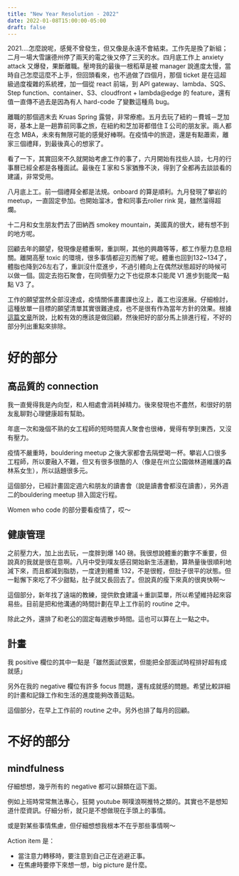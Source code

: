 ```yaml
---
title: "New Year Resolution - 2022"
date: 2022-01-08T15:00:00-05:00
draft: false
---
```


2021....怎麼說呢，感覺不曾發生，但又像是永遠不會結束。工作先是換了新組；二月一場大雪讓德州停了兩天的電之後又停了三天的水。四月底工作上 anxiety attack 又爆發，果斷離職。壓垮我的最後一根稻草是被 manager 說進度太慢，當時自己怎麼這麼不上手，但回頭看來，也不過做了四個月，那個 ticket 是在這超級過度複雜的系統裡，加一個從 react 前端，到 API gateway、lambda、SQS、Step function、container、S3、cloudfront + lambda@edge 的 feature，還有值一直傳不過去是因為有人 hard-code 了變數這種鳥 bug。

離職的那個週末去 Kruas Spring 露營，非常療癒。五月去玩了紐約－費城－芝加哥，基本上是一趟靠前同事之旅，在紐約和芝加哥都借住Ｉ公司的朋友家。兩人都在念 MBA，未來有無限可能的感覺好棒啊。在疫情中的旅遊，還是有點蕭索，離家三個禮拜，到最後真心的想家了。

看了一下，其實回來不久就開始考慮工作的事了，六月開始有找些人談，七月的行事曆已經全都是各種面試。最後在Ｉ家和Ｓ家猶豫不決，得到了全都再去談談看的建議，非常受用。

八月底上工。前一個禮拜全都是法規。onboard 的算是順利。九月發現了攀岩的 meetup，一直固定參加。也開始溜冰，會和同事去roller rink 晃，雖然溜得超爛。

十二月和女生朋友們去了田納西 smokey mountain，美國真的很大，總有想不到的地方呢。

回顧去年的願望，發現像是體重啊，重訓啊，其他的興趣等等，都工作壓力息息相關。離開高壓 toxic 的環境，很多事情都迎刃而解了呢。體重也回到132~134了，體脂也降到26左右了，重訓沒什麼進步，不過引體向上在偶然狀態超好的時候可以做一個。固定去抱石聚會，在同儕壓力之下也從原本只能爬 V1 進步到能爬一點點 V3 了。

工作的願望當然全部沒達成，疫情關係畫畫課也沒上，義工也沒進展。仔細檢討，這種放單一目標的願望清單其實很難達成，也不是很有作為當年方針的效果。根據[這篇文章](https://tim.blog/2021/12/27/past-year-review/)所說，比較有效的應該是做回顧，然後把好的部分馬上排進行程，不好的部分列出重點來排除。

# 好的部分
## 高品質的 connection
我一直覺得我是內向型，和人相處會消耗掉精力。後來發現也不盡然，和很好的朋友亂聊對心理健康超有幫助。

年底一次和幾個不熟的女工程師的短時間真人聚會也很棒，覺得有學到東西，又沒有壓力。

疫情不嚴重時，bouldering meetup 之後大家都會去隔壁喝一杯。攀岩人口很多工程師，所以要融入不難，但又有很多很酷的人（像是在州立公園做林道維護的森林系女生），所以話題很多元。

這個部分，已經計畫固定週六和朋友的讀書會（說是讀書會都沒在讀書），另外週二的bouldering meetup 排入固定行程。

Women who code 的部分要看疫情了，哎～

## 健康管理
之前壓力大，加上出去玩，一度胖到爆 140 磅。我很想說體重的數字不重要，但說真的我就是很在意啊。八月中受到噗友感召開始新生活運動，算熱量後很順利地減下來，而且都減到脂肪，一度達到體重 132，不是很輕，但肚子很平的狀態。但一鬆懈下來吃了不少甜點，肚子就又長回去了。但說真的瘦下來真的很爽快啊～

這個部分，新年找了遠端的教練，提供飲食建議＋重訓菜單，所以希望維持起來容易些。目前是把和他溝通的時間計劃在早上工作前的 routine 之中。

除此之外，還排了和老公的固定每週散步時間。這也可以算在上一點之中。

## 計畫
我 positive 欄位的其中一點是「雖然面試很累，但能把全部面試時程排好超有成就感」

另外在我的 negative 欄位有許多 focus 問題，還有成就感的問題。希望比較詳細的計畫和記錄工作和生活的進度能夠改善這點。

這個部分，在早上工作前的 routine 之中。另外也排了每月的回顧。

# 不好的部分
## mindfulness
仔細想想，幾乎所有的 negative 都可以歸類在這下面。

例如上班時常常無法專心，狂開 youtube 啊噗浪啊推特之類的。其實也不是想知道什麼資訊。仔細分析，就只是不想做現在手頭上的事情。

或是對某些事情焦慮，但仔細想想我根本不在乎那些事情啊～

Action item 是：

* 當注意力轉移時，要注意到自己正在逃避正事。
* 在焦慮時要停下來想一想，big picture 是什麼。




